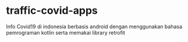 # traffic-covid-apps
Info Covid19 di indonesia berbasis android dengan menggunakan bahasa pemrograman kotlin serta memakai library retrofit
